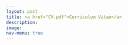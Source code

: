 ```yaml
---
layout: post
title: <a href="CV.pdf">Curriculum Vitae</a>
description:
image:
nav-menu: true
---
```


